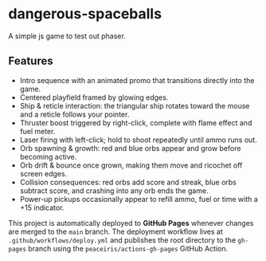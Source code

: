 # dangerous-spaceballs
A simple js game to test out phaser.

## Features

- Intro sequence with an animated promo that transitions directly into the game.
- Centered playfield framed by glowing edges.
- Ship & reticle interaction: the triangular ship rotates toward the mouse and a reticle follows your pointer.
- Thruster boost triggered by right-click, complete with flame effect and fuel meter.
- Laser firing with left-click; hold to shoot repeatedly until ammo runs out.
- Orb spawning & growth: red and blue orbs appear and grow before becoming active.
- Orb drift & bounce once grown, making them move and ricochet off screen edges.
- Collision consequences: red orbs add score and streak, blue orbs subtract score, and crashing into any orb ends the game.
- Power-up pickups occasionally appear to refill ammo, fuel or time with a +15 indicator.

This project is automatically deployed to **GitHub Pages** whenever changes are merged to the `main` branch. The deployment workflow lives at `.github/workflows/deploy.yml` and publishes the root directory to the `gh-pages` branch using the `peaceiris/actions-gh-pages` GitHub Action.
